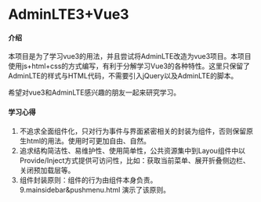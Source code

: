 # AdminLTE3+Vue3

#### 介绍
本项目是为了学习vue3的用法，并且尝试将AdminLTE改造为vue3项目。本项目使用js+html+css的方式编写，有利于分解学习Vue3的各种特性。这里只保留了AdminLTE的样式与HTML代码，不需要引入jQuery以及AdminLTE的脚本。

希望对vue3和AdminLTE感兴趣的朋友一起来研究学习。

#### 学习心得

1.  不追求全面组件化，只对行为事件与界面紧密相关的封装为组件，否则保留原生html的用法。使用时可更加自由、自然。
2.  追求结构简洁性、易维护性、使用简单性，公共资源集中到Layou组件中以Provide/Inject方式提供可访问性，比如：获取当前菜单、展开折叠侧边栏、关闭预加载层等。
3.  组件封装原则：组件的行为由组件本身负责。9.mainsidebar&pushmenu.html 演示了该原则。